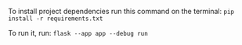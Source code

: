 To install project dependencies run this command on the terminal: `pip install -r requirements.txt`

To run it, run: `flask --app app --debug run`
